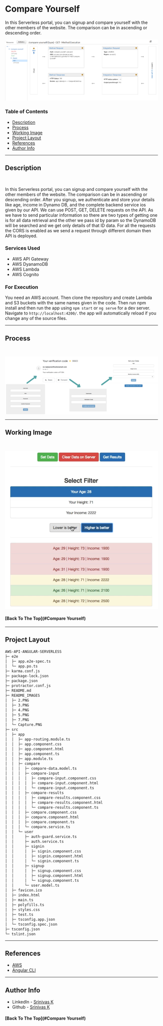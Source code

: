# Compare Yourself

In this Serverless portal, you can signup and compare yourself with the other members of the website. The comparison can be in ascending or descending order. 
<br>
<p align="center">
  <img  src="README_IMAGES\Structure.PNG" >  
</p>

### Table of Contents

- [Description](#description)
- [Process](#analysis)
- [Working Image](#results)
- [Project Layout](#project-layout)
- [References](#references)
- [Author Info](#author-info)

---

## Description

<br>

In this Serverless portal, you can signup and compare yourself with the other members of the website. The comparison can be in ascending or descending order. After you signup, we authenticate and store your details like age, income in Dynamo DB, and the complete backend service ios given by our API. We can use POST, GET, DELETE requests on the API. As we have to send particular information so there are two types of getting one is for all data retrieval and the other we pass id by param so the DynamoDB will be searched and we get only details of that ID data. For all the requests the CORS is enabled as we send a request through different domain then API is deployed. 

### Services Used

- AWS API Gateway
- AWS DyanamoDB
- AWS Lambda
- AWS Cognito

### For Execution
You need an AWS account. Then clone the repository and create Lambda and S3 buckets with the same names given in the code. Then run npm install and then run the app using `npm start` or `ng serve` for a dev server. Navigate to `http://localhost:4200/`. the app will automatically reload if you change any of the source files.


---

## Process
<br >
<p align="center">
  <img  src="README_IMAGES\Process.png" >  
</p>

---

## Working Image
<br >
<p align="center">
  <img  src="README_IMAGES\Working.png" >  
</p>

#### [Back To The Top](#Compare Yourself)

---

## Project Layout

```
AWS-API-ANGULAR-SERVERLESS
├─ e2e
│  ├─ app.e2e-spec.ts
│  └─ app.po.ts
├─ karma.conf.js
├─ package-lock.json
├─ package.json
├─ protractor.conf.js
├─ README.md
├─ README_IMAGES
│  ├─ 2.PNG
│  ├─ 3.PNG
│  ├─ 4.PNG
│  ├─ 5.PNG
│  ├─ 7.PNG
│  └─ Capture.PNG
├─ src
│  ├─ app
│  │  ├─ app-routing.module.ts
│  │  ├─ app.component.css
│  │  ├─ app.component.html
│  │  ├─ app.component.ts
│  │  ├─ app.module.ts
│  │  ├─ compare
│  │  │  ├─ compare-data.model.ts
│  │  │  ├─ compare-input
│  │  │  │  ├─ compare-input.component.css
│  │  │  │  ├─ compare-input.component.html
│  │  │  │  └─ compare-input.component.ts
│  │  │  ├─ compare-results
│  │  │  │  ├─ compare-results.component.css
│  │  │  │  ├─ compare-results.component.html
│  │  │  │  └─ compare-results.component.ts
│  │  │  ├─ compare.component.css
│  │  │  ├─ compare.component.html
│  │  │  ├─ compare.component.ts
│  │  │  └─ compare.service.ts
│  │  └─ user
│  │     ├─ auth-guard.service.ts
│  │     ├─ auth.service.ts
│  │     ├─ signin
│  │     │  ├─ signin.component.css
│  │     │  ├─ signin.component.html
│  │     │  └─ signin.component.ts
│  │     ├─ signup
│  │     │  ├─ signup.component.css
│  │     │  ├─ signup.component.html
│  │     │  └─ signup.component.ts
│  │     └─ user.model.ts
│  ├─ favicon.ico
│  ├─ index.html
│  ├─ main.ts
│  ├─ polyfills.ts
│  ├─ styles.css
│  ├─ test.ts
│  ├─ tsconfig.app.json
│  └─ tsconfig.spec.json
├─ tsconfig.json
└─ tslint.json

```

---

## References

- [AWS](https://aws.amazon.com/)
- [Angular CLI](https://github.com/angular/angular-cli)
---

## Author Info

- LinkedIn - [Srinivas K](https://www.linkedin.com/in/srinivas-konduri/)
- Github - [Srinivas K](https://github.com/srinivaskool)

#### [Back To The Top](#Compare Yourself)



